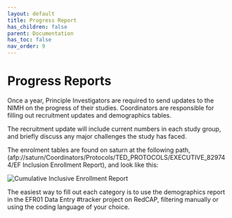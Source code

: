 ```yaml
---
layout: default
title: Progress Report
has_children: false
parent: Documentation
has_toc: false
nav_order: 9
---
```

# Progress Reports

Once a year, Principle Investigators are required to send updates to the NIMH on the progress of their studies. Coordinators are responsible for filling out recruitment updates and demographics tables. 

The recruitment update will include current numbers in each study group, and briefly discuss any major challenges the study has faced. 

The enrolment tables are found on saturn at the following path,  (afp://saturn/Coordinators/Protocols/TED_PROTOCOLS/EXECUTIVE_829744/EF Inclusion Enrollment Report), and look like this: 

<img src="/executivefunction/assets/images/CIER.png" alt="Cumulative Inclusive Enrollment Report"> 

The easiest way to fill out each category is to use the demographics report in the EFR01 Data Entry #tracker project on RedCAP, filtering manually or using the coding language of your choice. 

